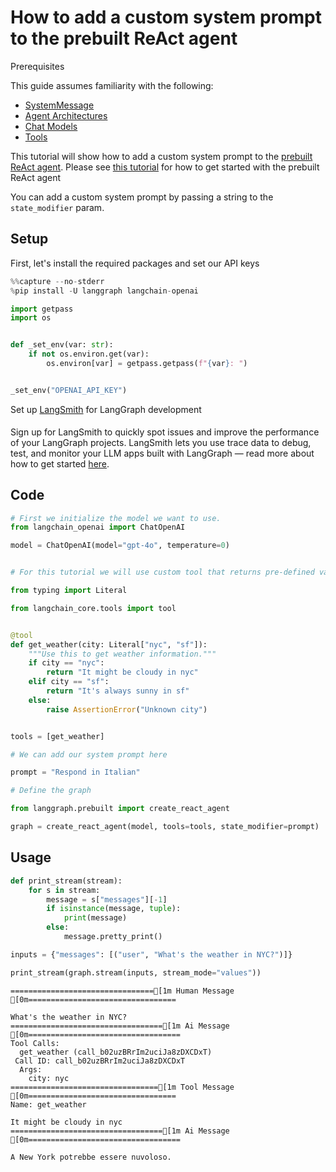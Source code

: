 # How to add a custom system prompt to the prebuilt ReAct agent


<div class="admonition tip">
    <p class="admonition-title">Prerequisites</p>
    <p>
        This guide assumes familiarity with the following:
        <ul>
            <li>            
                <a href="https://python.langchain.com/v0.1/docs/modules/model_io/concepts/#systemmessage">
                    SystemMessage
                </a>
            </li>
            <li>
                <a href="https://langchain-ai.github.io/langgraph/concepts/agentic_concepts/">
                    Agent Architectures
                </a>                   
            </li>
            <li>
                <a href="https://python.langchain.com/docs/concepts/#chat-models/">
                    Chat Models
                </a>
            </li>
            <li>
                <a href="https://python.langchain.com/docs/concepts/#tools">
                    Tools
                </a>
            </li>
        </ul>
    </p>
</div> 

This tutorial will show how to add a custom system prompt to the [prebuilt ReAct agent](https://langchain-ai.github.io/langgraph/reference/prebuilt/#langgraph.prebuilt.chat_agent_executor.create_react_agent). Please see [this tutorial](../create-react-agent) for how to get started with the prebuilt ReAct agent

You can add a custom system prompt by passing a string to the `state_modifier` param.


## Setup

First, let's install the required packages and set our API keys


```python
%%capture --no-stderr
%pip install -U langgraph langchain-openai
```


```python
import getpass
import os


def _set_env(var: str):
    if not os.environ.get(var):
        os.environ[var] = getpass.getpass(f"{var}: ")


_set_env("OPENAI_API_KEY")
```

<div class="admonition tip">
    <p class="admonition-title">Set up <a href="https://smith.langchain.com">LangSmith</a> for LangGraph development</p>
    <p style="padding-top: 5px;">
        Sign up for LangSmith to quickly spot issues and improve the performance of your LangGraph projects. LangSmith lets you use trace data to debug, test, and monitor your LLM apps built with LangGraph — read more about how to get started <a href="https://docs.smith.langchain.com">here</a>. 
    </p>
</div>

## Code


```python
# First we initialize the model we want to use.
from langchain_openai import ChatOpenAI

model = ChatOpenAI(model="gpt-4o", temperature=0)


# For this tutorial we will use custom tool that returns pre-defined values for weather in two cities (NYC & SF)

from typing import Literal

from langchain_core.tools import tool


@tool
def get_weather(city: Literal["nyc", "sf"]):
    """Use this to get weather information."""
    if city == "nyc":
        return "It might be cloudy in nyc"
    elif city == "sf":
        return "It's always sunny in sf"
    else:
        raise AssertionError("Unknown city")


tools = [get_weather]

# We can add our system prompt here

prompt = "Respond in Italian"

# Define the graph

from langgraph.prebuilt import create_react_agent

graph = create_react_agent(model, tools=tools, state_modifier=prompt)
```

## Usage



```python
def print_stream(stream):
    for s in stream:
        message = s["messages"][-1]
        if isinstance(message, tuple):
            print(message)
        else:
            message.pretty_print()
```


```python
inputs = {"messages": [("user", "What's the weather in NYC?")]}

print_stream(graph.stream(inputs, stream_mode="values"))
```

    ================================[1m Human Message [0m=================================
    
    What's the weather in NYC?
    ==================================[1m Ai Message [0m==================================
    Tool Calls:
      get_weather (call_b02uzBRrIm2uciJa8zDXCDxT)
     Call ID: call_b02uzBRrIm2uciJa8zDXCDxT
      Args:
        city: nyc
    =================================[1m Tool Message [0m=================================
    Name: get_weather
    
    It might be cloudy in nyc
    ==================================[1m Ai Message [0m==================================
    
    A New York potrebbe essere nuvoloso.
    
